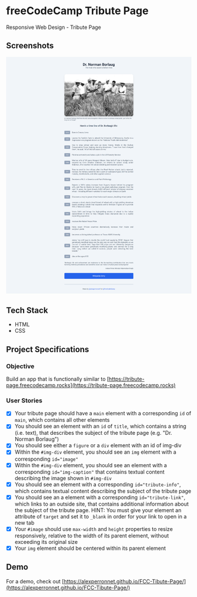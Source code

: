 # freeCodeCamp Tribute Page

Responsive Web Design - Tribute Page

## Screenshots

![freeCodeCamp Tribute Page](images/screenshot.png "Tribute Page")

## Tech Stack

- HTML
- CSS

## Project Specifications

### Objective

Build an app that is functionally similar to [https://tribute-page.freecodecamp.rocks](https://tribute-page.freecodecamp.rocks)

### User Stories

- [x] Your tribute page should have a `main` element with a corresponding `id` of `main`, which contains all other elements
- [x] You should see an element with an `id` of `title`, which contains a string (i.e. text), that describes the subject of the tribute page (e.g. "Dr. Norman Borlaug")
- [x] You should see either a `figure` or a `div` element with an id of img-div
- [x] Within the `#img-div` element, you should see an `img` element with a corresponding `id="image"`
- [x] Within the `#img-div` element, you should see an element with a corresponding `id="img-caption"` that contains textual content describing the image shown in `#img-div`
- [x] You should see an element with a corresponding `id="tribute-info"`, which contains textual content describing the subject of the tribute page
- [x] You should see an a element with a corresponding `id="tribute-link"`, which links to an outside site, that contains additional information about the subject of the tribute page. HINT: You must give your element an attribute of `target` and set it to `_blank` in order for your link to open in a new tab
- [x] Your `#image` should use `max-width` and `height` properties to resize responsively, relative to the width of its parent element, without exceeding its original size
- [x] Your `img` element should be centered within its parent element

## Demo

For a demo, check out [https://alexperronnet.github.io/FCC-Tibute-Page/](https://alexperronnet.github.io/FCC-Tibute-Page/)
